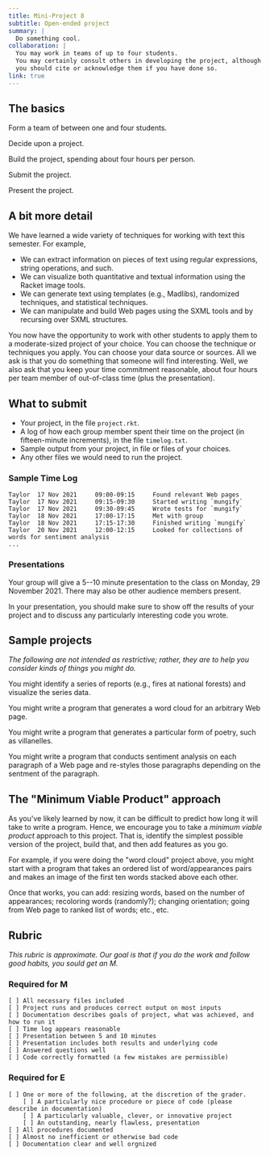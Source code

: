 ```yaml
---
title: Mini-Project 8
subtitle: Open-ended project
summary: |
  Do something cool.
collaboration: |
  You may work in teams of up to four students.
  You may certainly consult others in developing the project, although
  you should cite or acknowledge them if you have done so.
link: true
---
```

## The basics

Form a team of between one and four students.

Decide upon a project.

Build the project, spending about four hours per person.

Submit the project.

Present the project.

## A bit more detail

We have learned a wide variety of techniques for working with
text this semester.  For example,

* We can extract information on pieces of text using regular
  expressions, string operations, and such.
* We can visualize both quantitative and textual information
  using the Racket image tools.
* We can generate text using templates (e.g., Madlibs), randomized
  techniques, and statistical techniques.
* We can manipulate and build Web pages using the SXML tools and
  by recursing over SXML structures.

You now have the opportunity to work with other students to apply 
them to a moderate-sized project of your choice.  You can choose
the technique or techniques you apply.  You can choose your data
source or sources.  All we ask is that you do something that 
someone will find interesting.  Well, we also ask that you keep
your time commitment reasonable, about four hours per team member
of out-of-class time (plus the presentation).

## What to submit

* Your project, in the file `project.rkt`.
* A log of how each group member spent their time on the project
  (in fifteen-minute increments), in the file `timelog.txt`.
* Sample output from your project, in file or files of your
  choices.
* Any other files we would need to run the project.

### Sample Time Log

```
Taylor  17 Nov 2021     09:00-09:15     Found relevant Web pages
Taylor  17 Nov 2021     09:15-09:30     Started writing `mungify`
Taylor  17 Nov 2021     09:30-09:45     Wrote tests for `mungify`
Taylor  18 Nov 2021     17:00-17:15     Met with group
Taylor  18 Nov 2021     17:15-17:30     Finished writing `mungify`
Taylor  20 Nov 2021     12:00-12:15     Looked for collections of words for sentiment analysis
...
```

### Presentations

Your group will give a 5--10 minute presentation to the class
on Monday, 29 November 2021.  There may also be other audience
members present.

In your presentation, you should make sure to show off the
results of your project and to discuss any particularly
interesting code you wrote.

## Sample projects

_The following are not intended as restrictive; rather, they are
to help you consider kinds of things you might do._

You might identify a series of reports (e.g., fires at national
forests) and visualize the series data.

You might write a program that generates a word cloud for an
arbitrary Web page.

You might write a program that generates a particular form
of poetry, such as villanelles.

You might write a program that conducts sentiment analysis
on each paragraph of a Web page and re-styles those paragraphs
depending on the sentment of the paragraph.

## The "Minimum Viable Product" approach

As you've likely learned by now, it can be difficult to predict
how long it will take to write a program.  Hence, we encourage
you to take a _minimum viable product_ approach to this project.
That is, identify the simplest possible version of the project,
build that, and then add features as you go.

For example, if you were doing the "word cloud" project above,
you might start with a program that takes an ordered list of
word/appearances pairs and makes an image of the first ten
words stacked above each other.

Once that works, you can add: resizing words, based on the number
of appearances; recoloring words (randomly?); changing orientation;
going from Web page to ranked list of words; etc., etc.

## Rubric

_This rubric is approximate.  Our goal is that if you do the work and follow good habits, you sould get an M._

### Required for M

```
[ ] All necessary files included
[ ] Project runs and produces correct output on most inputs
[ ] Documentation describes goals of project, what was achieved, and how to run it
[ ] Time log appears reasonable
[ ] Presentation between 5 and 10 minutes
[ ] Presentation includes both results and underlying code
[ ] Answered questions well
[ ] Code correctly formatted (a few mistakes are permissible)
```

### Required for E

```
[ ] One or more of the following, at the discretion of the grader.
    [ ] A particularly nice procedure or piece of code (please describe in documentation)
    [ ] A particularly valuable, clever, or innovative project
    [ ] An outstanding, nearly flawless, presentation
[ ] All procedures documented
[ ] Almost no inefficient or otherwise bad code
[ ] Documentation clear and well orgnized
```
